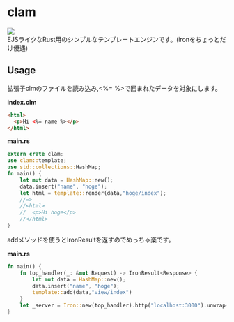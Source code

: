 clam
===============
[![](http://meritbadge.herokuapp.com/clam)](https://crates.io/crates/clam)  
EJSライクなRust用のシンプルなテンプレートエンジンです。(ironをちょっとだけ優遇)

## Usage


拡張子clmのファイルを読み込み,<%= %>で囲まれたデータを対象にします。    

**index.clm**
```html
<html>
  <p>Hi <%= name %></p>
</html>
```
  
**main.rs**
```rust
extern crate clam;
use clam::template;
use std::collections::HashMap;
fn main() {
    let mut data = HashMap::new();
    data.insert("name", "hoge");
    let html = template::render(data,"hoge/index");
    //=> 
    //<html>
    //  <p>Hi hoge</p>
    //</html>
}
```
  
addメソッドを使うとIronResult<Response>を返すのでめっちゃ楽です。  
  
**main.rs**
```rust
fn main() {
    fn top_handler(_: &mut Request) -> IronResult<Response> {
        let mut data = HashMap::new();
        data.insert("name", "hoge");
        template::add(data,"view/index")
    }
    let _server = Iron::new(top_handler).http("localhost:3000").unwrap();
}
```
